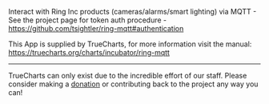 Interact with Ring Inc products (cameras/alarms/smart lighting) via MQTT  - See the project page for token auth procedure - https://github.com/tsightler/ring-mqtt#authentication

This App is supplied by TrueCharts, for more information visit the manual: https://truecharts.org/charts/incubator/ring-mqtt

---

TrueCharts can only exist due to the incredible effort of our staff.
Please consider making a [donation](https://truecharts.org/docs/about/sponsor) or contributing back to the project any way you can!

